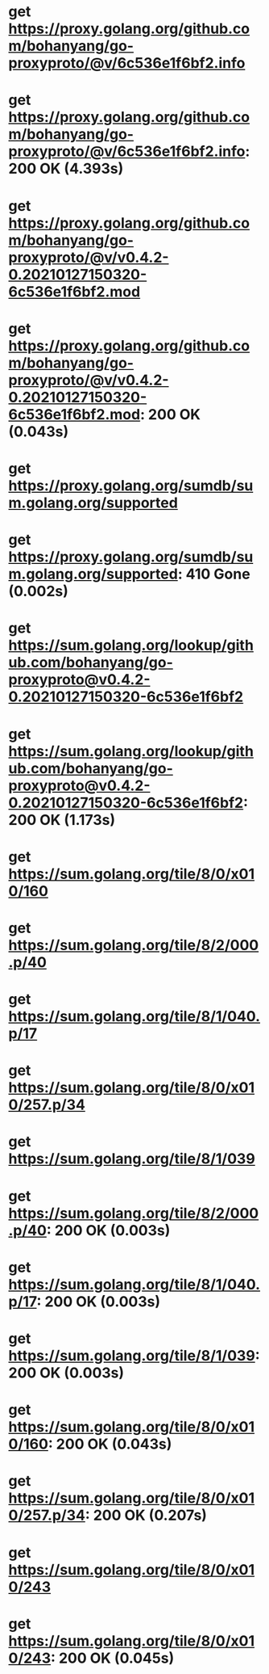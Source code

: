 # get https://proxy.golang.org/github.com/bohanyang/go-proxyproto/@v/6c536e1f6bf2.info
# get https://proxy.golang.org/github.com/bohanyang/go-proxyproto/@v/6c536e1f6bf2.info: 200 OK (4.393s)
# get https://proxy.golang.org/github.com/bohanyang/go-proxyproto/@v/v0.4.2-0.20210127150320-6c536e1f6bf2.mod
# get https://proxy.golang.org/github.com/bohanyang/go-proxyproto/@v/v0.4.2-0.20210127150320-6c536e1f6bf2.mod: 200 OK (0.043s)
# get https://proxy.golang.org/sumdb/sum.golang.org/supported
# get https://proxy.golang.org/sumdb/sum.golang.org/supported: 410 Gone (0.002s)
# get https://sum.golang.org/lookup/github.com/bohanyang/go-proxyproto@v0.4.2-0.20210127150320-6c536e1f6bf2
# get https://sum.golang.org/lookup/github.com/bohanyang/go-proxyproto@v0.4.2-0.20210127150320-6c536e1f6bf2: 200 OK (1.173s)
# get https://sum.golang.org/tile/8/0/x010/160
# get https://sum.golang.org/tile/8/2/000.p/40
# get https://sum.golang.org/tile/8/1/040.p/17
# get https://sum.golang.org/tile/8/0/x010/257.p/34
# get https://sum.golang.org/tile/8/1/039
# get https://sum.golang.org/tile/8/2/000.p/40: 200 OK (0.003s)
# get https://sum.golang.org/tile/8/1/040.p/17: 200 OK (0.003s)
# get https://sum.golang.org/tile/8/1/039: 200 OK (0.003s)
# get https://sum.golang.org/tile/8/0/x010/160: 200 OK (0.043s)
# get https://sum.golang.org/tile/8/0/x010/257.p/34: 200 OK (0.207s)
# get https://sum.golang.org/tile/8/0/x010/243
# get https://sum.golang.org/tile/8/0/x010/243: 200 OK (0.045s)
